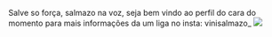 Salve so força, salmazo na voz, seja bem vindo ao perfil do cara do momento 
para mais informações da um liga no insta: vinisalmazo_ 
![](https://media1.tenor.com/m/ZNu8EIKM4LYAAAAC/no-way-home-spider-man-no-way-home.gif)
